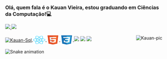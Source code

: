 ### Olá, quem fala é o Kauan Vieira, estou graduando em Ciências da Computação!💻


<!-- Tudo que vc poderá liberar com o tempo, vc é capaz!

Here are some ideas to get you started:

- 🔭 Estudante de Linguagens de Programação ...
- 🌱 I’m currently learning ...
- 😄 Pronouns: ele/dele
-->
  <a href="https://github.com/Kauan-VX">
  <img height="180em" src="https://github-readme-stats.vercel.app/api?username=Kauan-VX&show_icons=true&theme=dark&include_all_commits=true&count_private=true"/>
  <img height="180em" src="https://github-readme-stats.vercel.app/api/top-langs/?username=Kauan-VX&layout=compact&langs_count=7&theme=dark"/>
</div>
<div style="display: inline_block"><br>
  <img align="center" alt="Kauan-Sql" height="40" width="40" src="https://img.icons8.com/external-flaticons-lineal-color-flat-icons/344/external-sql-web-hosting-flaticons-lineal-color-flat-icons.png">
<img align="center" alt="Kauan-React" height="30" width="40" src="https://raw.githubusercontent.com/devicons/devicon/master/icons/react/react-original.svg">
<img align="center" alt="Kauan-HTML" height="30" width="40" src="https://raw.githubusercontent.com/devicons/devicon/master/icons/html5/html5-original.svg">
<img align="center" alt="Kauan-CSS" height="30" width="40" src="https://raw.githubusercontent.com/devicons/devicon/master/icons/css3/css3-original.svg">
<img align="right" alt="Kauan-pic" height="150" style="border-r

</div>
  
  ##
 
<div> 
  <a href="https://instagram.com/kauankvx" target="_blank"><img src="https://img.shields.io/badge/-Instagram-%23E4405F?style=for-the-badge&logo=instagram&logoColor=white" target="_blank"></a>
  <a href = "mailto:kauanvieiraxavierk@gmail.com"><img src="https://img.shields.io/badge/-Gmail-%23333?style=for-the-badge&logo=gmail&logoColor=white" target="_blank"></a>
  <a href="https://www.linkedin.com/in/kauan-vieira-xavier-445205174" target="_blank"><img src="https://img.shields.io/badge/-LinkedIn-%230077B5?style=for-the-badge&logo=linkedin&logoColor=white" target="_blank"></a>


 
  ![Snake animation](https://github.com/Kauan-VX/Kauan-VX/blob/output/github-contribution-grid-snake.svg)

</div>
